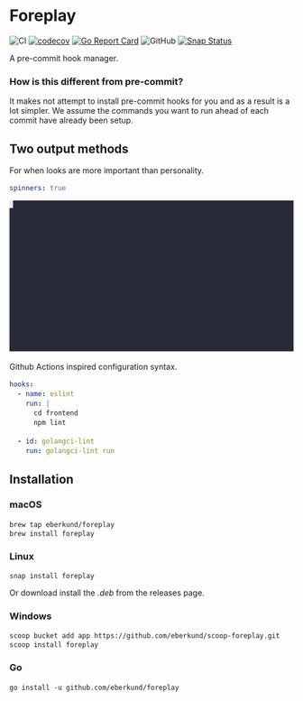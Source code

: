 # Foreplay

![CI](https://github.com/eberkund/foreplay/workflows/CI/badge.svg)
[![codecov](https://codecov.io/gh/eberkund/foreplay/branch/master/graph/badge.svg)](https://codecov.io/gh/eberkund/foreplay)
[![Go Report Card](https://goreportcard.com/badge/github.com/eberkund/foreplay)](https://goreportcard.com/report/github.com/eberkund/foreplay)
![GitHub](https://img.shields.io/github/license/eberkund/foreplay)
[![Snap Status](https://snapcraft.io/foreplay/badge.svg)](https://snapcraft.io/foreplay)

A pre-commit hook manager.

### How is this different from pre-commit?

It makes not attempt to install pre-commit hooks for you and as a result is a lot simpler. We assume the commands you want to run ahead of each commit have already been setup.

## Two output methods

For when looks are more important than personality.

```yaml
spinners: true
```

![GitHub](./example.svg)

Github Actions inspired configuration syntax.

```yaml
hooks:
  - name: eslint
    run: |
      cd frontend
      npm lint

  - id: golangci-lint
    run: golangci-lint run
```

## Installation

### macOS

```shell script
brew tap eberkund/foreplay
brew install foreplay
```

### Linux

```shell script
snap install foreplay
```
Or download install the _.deb_ from the releases page.

### Windows

```shell script
scoop bucket add app https://github.com/eberkund/scoop-foreplay.git
scoop install foreplay
```

### Go

```shell script
go install -u github.com/eberkund/foreplay
```
